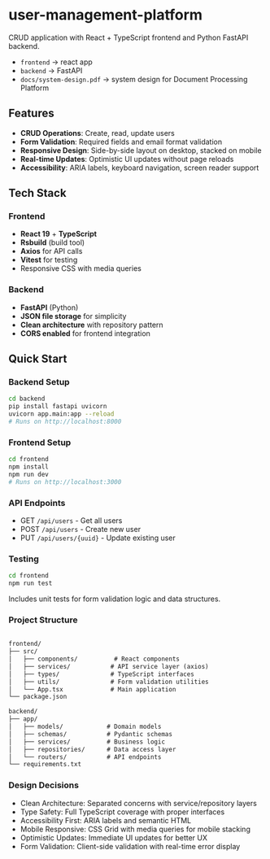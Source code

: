 # user-management-platform

CRUD application with React + TypeScript frontend and Python FastAPI backend.

- `frontend` -> react app
- `backend` -> FastAPI
- `docs/system-design.pdf` -> system design for Document Processing Platform


## Features

- **CRUD Operations**: Create, read, update users
- **Form Validation**: Required fields and email format validation
- **Responsive Design**: Side-by-side layout on desktop, stacked on mobile
- **Real-time Updates**: Optimistic UI updates without page reloads
- **Accessibility**: ARIA labels, keyboard navigation, screen reader support

## Tech Stack

### Frontend
- **React 19** + **TypeScript**
- **Rsbuild** (build tool)
- **Axios** for API calls
- **Vitest** for testing
- Responsive CSS with media queries

### Backend
- **FastAPI** (Python)
- **JSON file storage** for simplicity
- **Clean architecture** with repository pattern
- **CORS enabled** for frontend integration

## Quick Start

### Backend Setup
```bash
cd backend
pip install fastapi uvicorn
uvicorn app.main:app --reload
# Runs on http://localhost:8000
```
### Frontend Setup
```bash
cd frontend
npm install
npm run dev
# Runs on http://localhost:3000
```

### API Endpoints

- GET `/api/users` - Get all users
- POST `/api/users` - Create new user
- PUT `/api/users/{uuid}` - Update existing user

### Testing

```bash
cd frontend
npm run test
```
Includes unit tests for form validation logic and data structures.

### Project Structure

```markdown

frontend/
├── src/
│   ├── components/          # React components
│   ├── services/           # API service layer (axios)
│   ├── types/              # TypeScript interfaces
│   ├── utils/              # Form validation utilities
│   └── App.tsx             # Main application
└── package.json

backend/
├── app/
│   ├── models/            # Domain models
│   ├── schemas/           # Pydantic schemas
│   ├── services/          # Business logic
│   ├── repositories/      # Data access layer
│   └── routers/           # API endpoints
└── requirements.txt
```

### Design Decisions

- Clean Architecture: Separated concerns with service/repository layers
- Type Safety: Full TypeScript coverage with proper interfaces
- Accessibility First: ARIA labels and semantic HTML
- Mobile Responsive: CSS Grid with media queries for mobile stacking
- Optimistic Updates: Immediate UI updates for better UX
- Form Validation: Client-side validation with real-time error display

